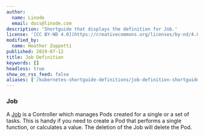 ```yaml
---
author:
  name: Linode
  email: docs@linode.com
description: 'Shortguide that displays the definition for Job.'
license: '[CC BY-ND 4.0](https://creativecommons.org/licenses/by-nd/4.0)'
modified_by:
  name: Heather Zoppetti
published: 2019-07-12
title: Job Definition
keywords: []
headless: true
show_on_rss_feed: false
aliases: ['/kubernetes-shortguide-definitions/job-definition-shortguide/']
---
```


### Job

A [Job](https://kubernetes.io/docs/concepts/workloads/controllers/jobs-run-to-completion/) is a Controller which manages Pods created for a single or a set of tasks. This is handy if you need to create a Pod that performs a single function, or calculates a value. The deletion of the Job will delete the Pod.
